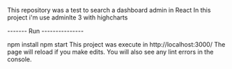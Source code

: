 This repository was a test to search a dashboard admin in React
In this project i'm use adminlte 3 with highcharts

------- Run ---------------

npm install 
npm start 
This project was execute in  http://localhost:3000/
The page will reload if you make edits.
You will also see any lint errors in the console.

